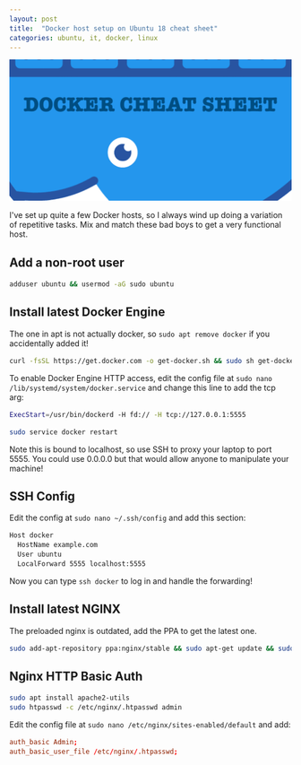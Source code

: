 ```yaml
---
layout: post
title:  "Docker host setup on Ubuntu 18 cheat sheet"
categories: ubuntu, it, docker, linux
---
```


<img src="/assets/docker.png" alt="Docker" class="banner"/>

I've set up quite a few Docker hosts, so I always wind up doing a variation of repetitive tasks. Mix and match these bad boys to get a very functional host. 
<!--more-->

## Add a non-root user
``` bash
adduser ubuntu && usermod -aG sudo ubuntu
```

## Install latest Docker Engine
The one in apt is not actually docker, so `sudo apt remove docker` if you accidentally added it!
``` bash
curl -fsSL https://get.docker.com -o get-docker.sh && sudo sh get-docker.sh
```

To enable Docker Engine HTTP access, edit the config file at `sudo nano /lib/systemd/system/docker.service` and change this line to add the tcp arg:
``` bash
ExecStart=/usr/bin/dockerd -H fd:// -H tcp://127.0.0.1:5555
```

``` bash
sudo service docker restart
```

Note this is bound to localhost, so use SSH to proxy your laptop to port 5555. You could use 0.0.0.0 but that would allow anyone to manipulate your machine!

## SSH Config
Edit the config at `sudo nano ~/.ssh/config` and add this section:
``` bash
Host docker
  HostName example.com
  User ubuntu
  LocalForward 5555 localhost:5555
``` 
Now you can type `ssh docker` to log in and handle the forwarding!

## Install latest NGINX
The preloaded nginx is outdated, add the PPA to get the latest one.
``` bash
sudo add-apt-repository ppa:nginx/stable && sudo apt-get update && sudo apt-get install nginx
```

## Nginx HTTP Basic Auth
``` bash
sudo apt install apache2-utils
sudo htpasswd -c /etc/nginx/.htpasswd admin
```

Edit the config file at `sudo nano /etc/nginx/sites-enabled/default` and add:
``` conf 
auth_basic Admin;
auth_basic_user_file /etc/nginx/.htpasswd; 
```